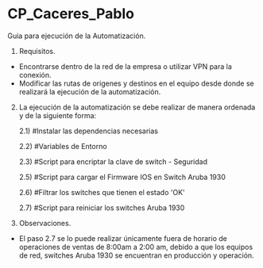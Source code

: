 # CP_Caceres_Pablo
Guia para ejecución de la Automatización.

1) Requisitos.
+ Encontrarse dentro de la red de la empresa o utilizar VPN para la conexión.
+ Modificar las rutas de origenes y destinos en el equipo desde donde se realizará la ejecución de la automatización.

2) La ejecución de la automatización se debe realizar de manera ordenada y de la siguiente forma:

    2.1) #Instalar las dependencias necesarias
    
    2.2) #Variables de Entorno
    
    2.3) #Script para encriptar la clave de switch - Seguridad
    
    2.5) #Script para cargar el Firmware IOS en Switch Aruba 1930
    
    2.6) #Filtrar los switches que tienen el estado 'OK'
    
    2.7) #Script para reiniciar los switches Aruba 1930

3) Observaciones.
+ El paso 2.7 se lo puede realizar únicamente fuera de horario de operaciones de ventas de 8:00am a 2:00 am, debido a que los equipos de red, switches Aruba 1930 se encuentran en producción y operación.
